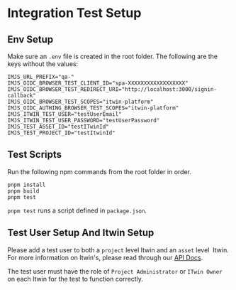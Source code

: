 # Integration Test Setup

## Env Setup

Make sure an `.env` file is created in the root folder. The following are the keys without the values:

```text
IMJS_URL_PREFIX="qa-"
IMJS_OIDC_BROWSER_TEST_CLIENT_ID="spa-XXXXXXXXXXXXXXXXXX"
IMJS_OIDC_BROWSER_TEST_REDIRECT_URI="http://localhost:3000/signin-callback"
IMJS_OIDC_BROWSER_TEST_SCOPES="itwin-platform"
IMJS_OIDC_AUTHING_BROWSER_TEST_SCOPES="itwin-platform"
IMJS_ITWIN_TEST_USER="testUserEmail"
IMJS_ITWIN_TEST_USER_PASSWORD="testUserPassword"
IMJS_TEST_ASSET_ID="testITwinId"
IMJS_TEST_PROJECT_ID="testItwinId"
```

## Test Scripts

Run the following npm commands from the root folder in order.

```text
pnpm install
pnpm build
pnpm test
```

`pnpm test` runs a script defined in `package.json`.

## Test User Setup And Itwin Setup

Please add a test user to both a `project` level Itwin and an `asset` level  Itwin. For more information on Itwin's, please read through our [API Docs](https://developer.bentley.com/apis/itwins/overview/).

The test user must have the role of `Project Administrator` or `ITwin Owner` on each Itwin for the test to function correctly.
